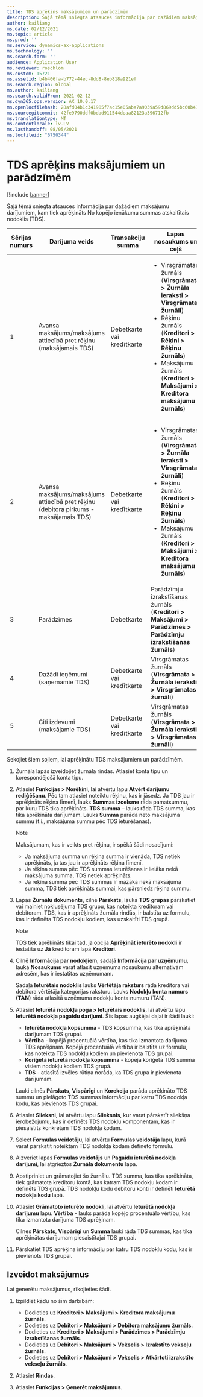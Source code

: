 ```yaml
---
title: TDS aprēķins maksājumiem un parādzīmēm
description: Šajā tēmā sniegta atsauces informācija par dažādiem maksājumu darījumiem, kam tiek aprēķināts No kopējo ienākumu summas atskaitītais nodoklis (TDS).
author: kailiang
ms.date: 02/12/2021
ms.topic: article
ms.prod: ''
ms.service: dynamics-ax-applications
ms.technology: ''
ms.search.form: ''
audience: Application User
ms.reviewer: roschlom
ms.custom: 15721
ms.assetid: b4b406fa-b772-44ec-8dd8-8eb818a921ef
ms.search.region: Global
ms.author: kailiang
ms.search.validFrom: 2021-02-12
ms.dyn365.ops.version: AX 10.0.17
ms.openlocfilehash: 28afd04b1c341985f7ac15e05aba7a9039a59d869dd5bc60b4163d2ba1ae4ec0
ms.sourcegitcommit: 42fe9790ddf0bdad911544deaa82123a396712fb
ms.translationtype: MT
ms.contentlocale: lv-LV
ms.lasthandoff: 08/05/2021
ms.locfileid: "6750344"
---
```

# <a name="tds-calculation-on-payments-and-promissory-notes"></a>TDS aprēķins maksājumiem un parādzīmēm

[!include [banner](../includes/banner.md)]

Šajā tēmā sniegta atsauces informācija par dažādiem maksājumu darījumiem, kam tiek aprēķināts No kopējo ienākumu summas atskaitītais nodoklis (TDS).

| Sērijas numurs | Darījuma veids | Transakciju summa | Lapas nosaukums un ceļš | Konta tips un korespondējošā konta tips |
|---------------|------------------|--------------------|--------------------|--------------------------------------|
| 1             | Avansa maksājums/maksājums attiecībā pret rēķinu (maksājamais TDS) | Debetkarte vai kredītkarte | <ul><li>Virsgrāmatas žurnāls (**Virsgrāmata \> Žurnāla ieraksti \> Virsgrāmatas žurnāli**)</li><li>Rēķinu žurnāls (**Kreditori \> Rēķini \> Rēķinu žurnāls**)</li><li>Maksājumu žurnāls (**Kreditori \> Maksājumi \> Kreditora maksājumu žurnāls**)</li></ul> | Virsgrāmata (dr.), banka (kr.) |
| 2             | Avansa maksājums/maksājums attiecībā pret rēķinu (debitora pirkums - maksājamais TDS) | Debetkarte vai kredītkarte | <ul><li>Virsgrāmatas žurnāls (**Virsgrāmata \> Žurnāla ieraksti \> Virsgrāmatas žurnāli**)</li><li>Rēķinu žurnāls (**Kreditori \> Rēķini \> Rēķinu žurnāls**)</li><li>Maksājumu žurnāls (**Kreditori \> Maksājumi \> Kreditora maksājumu žurnāls**)</li></ul> | Debitors (dr.), banka (kr.) |
| 3             | Parādzīmes | Debetkarte | Parādzīmju izrakstīšanas žurnāls (**Kreditori \> Maksājumi \> Parādzīmes \> Parādzīmju izrakstīšanas žurnāls**) | Kreditors (dr.), virsgrāmata (kr.) |
| 4             | Dažādi ieņēmumi (saņemamie TDS) | Debetkarte vai kredītkarte | Virsgrāmatas žurnāls (**Virsgrāmata \> Žurnāla ieraksti \> Virsgrāmatas žurnāli**) | Banka (dr.), virsgrāmata (kr.) |
| 5             | Citi izdevumi (maksājamie TDS) | Debetkarte vai kredītkarte | Virsgrāmatas žurnāls (**Virsgrāmata \> Žurnāla ieraksti \> Virsgrāmatas žurnāli**) | Banka (dr.), virsgrāmata (kr.) |

Sekojiet šiem soļiem, lai aprēķinātu TDS maksājumiem un parādzīmēm.

1. Žurnāla lapās izveidojiet žurnāla rindas. Atlasiet konta tipu un korespondējošā konta tipu.
2. Atlasiet **Funkcijas \> Norēķini**, lai atvērtu lapu **Atvērt darījumu rediģēšanu**. Pēc tam atlasiet noteiktu rēķinu, kas ir jāsedz. Ja TDS jau ir aprēķināts rēķina līmenī, lauks **Summas izcelsme** rāda pamatsummu, par kuru TDS tika aprēķināts. **TDS summa** – lauks rāda TDS summa, kas tika aprēķināta darījumam. Lauks **Summa** parāda neto maksājuma summu (t.i., maksājuma summu pēc TDS ieturēšanas).

    > [!NOTE]
    > Maksājumam, kas ir veikts pret rēķinu, ir spēkā šādi nosacījumi:
    >
    > - Ja maksājuma summa un rēķina summa ir vienāda, TDS netiek aprēķināts, ja tas jau ir aprēķināts rēķina līmenī.
    > - Ja rēķina summa pēc TDS summas ieturēšanas ir lielāka nekā maksājuma summa, TDS netiek aprēķināts.
    > - Ja rēķina summa pēc TDS summas ir mazāka nekā maksājuma summa, TDS tiek aprēķināts summai, kas pārsniedz rēķina summu.

3. Lapas **Žurnālu dokuments**, cilnē **Pārskats**, laukā **TDS grupas** pārskatiet vai mainiet noklusējuma TDS grupu, kas noteikta kreditoram vai debitoram. TDS, kas ir aprēķināts žurnāla rindās, ir balstīta uz formulu, kas ir definēta TDS nodokļu kodiem, kas uzskaitīti TDS grupā.

    > [!NOTE]
    > TDS tiek aprēķināts tikai tad, ja opcija **Aprēķināt ieturēto nodokli** ir iestatīta uz **Jā** kreditoram lapā **Kreditori**.

4. Cilnē **Informācija par nodokļiem**, sadaļā **Informācija par uzņēmumu**, laukā **Nosaukums** varat atlasīt uzņēmuma nosaukumu alternatīvām adresēm, kas ir iestatītas uzņēmumam.

    Sadaļā **Ieturētais nodoklis** lauks **Vērtētāja raksturs** rāda kreditora vai debitora vērtētāja kategorijas raksturu. Lauks **Nodokļu konta numurs (TAN)** rāda atlasītā uzņēmuma nodokļu konta numuru (TAN).

5. Atlasiet **Ieturētā nodokļa poga \> Ieturētais nodoklis**, lai atvērtu lapu **Ieturētā nodokļa pagaidu darījumi**. Šīs lapas augšējai daļai ir šādi lauki:

    - **Ieturētā nodokļa kopsumma** - TDS kopsumma, kas tika aprēķināta darījumam TDS grupai.
    - **Vērtība** - kopējā procentuālā vērtība, kas tika izmantota darījuma TDS aprēķinam. Kopējā procentuālā vērtība ir balstīta uz formulu, kas noteikta TDS nodokļu kodiem un pievienota TDS grupai.
    - **Koriģētā ieturētā nodokļa kopsumma** - kopējā koriģētā TDS summa visiem nodokļu kodiem TDS grupā.
    - **TDS** - atlasītā izvēles rūtiņa norāda, ka TDS grupa ir pievienota darījumam.

    Lauki cilnēs **Pārskats**, **Vispārīgi** un **Korekcija** parāda aprēķināto TDS summu un pielāgoto TDS summas informāciju par katru TDS nodokļa kodu, kas pievienots TDS grupai.

6. Atlasiet **Slieksni**, lai atvērtu lapu **Slieksnis**, kur varat pārskatīt sliekšņa ierobežojumu, kas ir definēts TDS nodokļu komponentam, kas ir piesaistīts konkrētam TDS nodokļa kodam.
7. Select **Formulas veidotāju**, lai atvērtu **Formulas veidotāja** lapu, kurā varat pārskatīt noteiktam TDS nodokļa kodam definēto formulu.
8. Aizveriet lapas **Formulas veidotājs** un **Pagaidu ieturētā nodokļa darījumi**, lai atgrieztos **Žurnāla dokumentu** lapā.
9. Apstipriniet un grāmatojiet šo žurnālu. TDS summa, kas tika aprēķināta, tiek grāmatota kreditoru kontā, kas katram TDS nodokļu kodam ir definēts TDS grupā. TDS nodokļu kodu debitoru konti ir definēti **Ieturētā nodokļa kodu** lapā.
10. Atlasiet **Grāmatoto ieturēto nodokli**, lai atvērtu **Ieturētā nodokļa darījumu** lapu. **Vērtība** - lauks parāda kopējo procentuālo vērtību, kas tika izmantota darījuma TDS aprēķinam.

    Cilnes **Pārskats**, **Vispārīgi** un **Summa** lauki rāda TDS summas, kas tika aprēķinātas darījumam piesaistītajai TDS grupai.

11. Pārskatiet TDS aprēķina informāciju par katru TDS nodokļu kodu, kas ir pievienots TDS grupai.

## <a name="generate-payments"></a>Izveidot maksājumus

Lai ģenerētu maksājumus, rīkojieties šādi.

1. Izpildiet kādu no šīm darbībām:

    - Dodieties uz **Kreditori \> Maksājumi \> Kreditora maksājumu žurnāls**.
    - Dodieties uz **Debitori \> Maksājumi \> Debitora maksājumu žurnāls**.
    - Dodieties uz **Kreditori \> Maksājumi \> Parādzīmes \> Parādzīmju izrakstīšanas žurnāls**.
    - Dodieties uz **Debitori \> Maksājumi \> Vekselis \> Izrakstīto vekseļu žurnāls**.
    - Dodieties uz **Debitori \> Maksājumi \> Vekselis \> Atkārtoti izrakstīto vekseļu žurnāls**.

2. Atlasiet **Rindas**.
3. Atlasiet **Funkcijas \> Ģenerēt maksājumus**.
